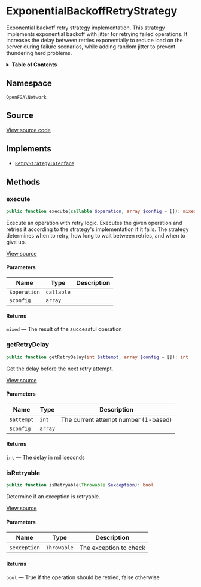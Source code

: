 # ExponentialBackoffRetryStrategy

Exponential backoff retry strategy implementation. This strategy implements exponential backoff with jitter for retrying failed operations. It increases the delay between retries exponentially to reduce load on the server during failure scenarios, while adding random jitter to prevent thundering herd problems.

<details>
<summary><strong>Table of Contents</strong></summary>

- [Namespace](#namespace)
- [Source](#source)
- [Implements](#implements)
- [Methods](#methods)

- [`execute()`](#execute)
  - [`getRetryDelay()`](#getretrydelay)
  - [`isRetryable()`](#isretryable)

</details>

## Namespace

`OpenFGA\Network`

## Source

[View source code](https://github.com/evansims/openfga-php/blob/main/src/Network/ExponentialBackoffRetryStrategy.php)

## Implements

- [`RetryStrategyInterface`](RetryStrategyInterface.md)

## Methods

### execute

```php
public function execute(callable $operation, array $config = []): mixed

```

Execute an operation with retry logic. Executes the given operation and retries it according to the strategy&#039;s implementation if it fails. The strategy determines when to retry, how long to wait between retries, and when to give up.

[View source](https://github.com/evansims/openfga-php/blob/main/src/Network/ExponentialBackoffRetryStrategy.php#L65)

#### Parameters

| Name         | Type       | Description |
| ------------ | ---------- | ----------- |
| `$operation` | `callable` |             |
| `$config`    | `array`    |             |

#### Returns

`mixed` — The result of the successful operation

### getRetryDelay

```php
public function getRetryDelay(int $attempt, array $config = []): int

```

Get the delay before the next retry attempt.

[View source](https://github.com/evansims/openfga-php/blob/main/src/Network/ExponentialBackoffRetryStrategy.php#L98)

#### Parameters

| Name       | Type    | Description                          |
| ---------- | ------- | ------------------------------------ |
| `$attempt` | `int`   | The current attempt number (1-based) |
| `$config`  | `array` |                                      |

#### Returns

`int` — The delay in milliseconds

### isRetryable

```php
public function isRetryable(Throwable $exception): bool

```

Determine if an exception is retryable.

[View source](https://github.com/evansims/openfga-php/blob/main/src/Network/ExponentialBackoffRetryStrategy.php#L125)

#### Parameters

| Name         | Type        | Description            |
| ------------ | ----------- | ---------------------- |
| `$exception` | `Throwable` | The exception to check |

#### Returns

`bool` — True if the operation should be retried, false otherwise

